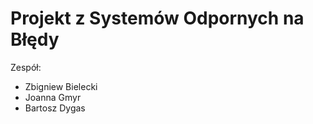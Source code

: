 # Projekt z Systemów Odpornych na Błędy
Zespół:
- Zbigniew Bielecki
- Joanna Gmyr
- Bartosz Dygas
 
